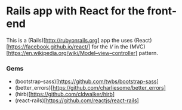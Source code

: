 # Rails app with React for the front-end

This is a (Rails)[http://rubyonrails.org] app the uses (React)[https://facebook.github.io/react/] for the _V_ in the (MVC)[https://en.wikipedia.org/wiki/Model–view–controller] pattern.

### Gems
- (bootstrap-sass)[https://github.com/twbs/bootstrap-sass]
- (better_errors)[https://github.com/charliesome/better_errors]
- (hirb)[https://github.com/cldwalker/hirb]
- (react-rails)[https://github.com/reactjs/react-rails]
